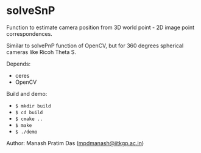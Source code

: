 # solveSnP

Function to estimate camera position from 3D world point - 2D image point correspondences.

Similar to solvePnP function of OpenCV, but for 360 degrees spherical cameras like Ricoh Theta S.

Depends:
- ceres
- OpenCV

Build and demo:
- `$ mkdir build`
- `$ cd build`
- `$ cmake ..`
- `$ make`
- `$ ./demo`


Author:
Manash Pratim Das (mpdmanash@iitkgp.ac.in)
